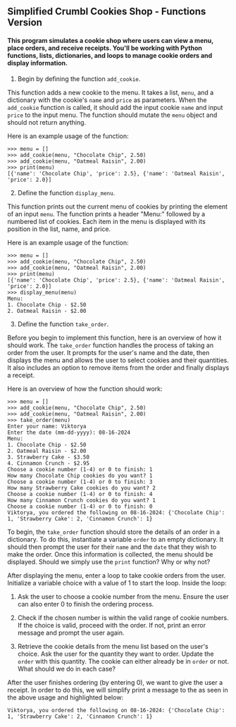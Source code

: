 ## Simplified Crumbl Cookies Shop - Functions Version

#### This program simulates a cookie shop where users can view a menu, place orders, and receive receipts. You'll be working with Python functions, lists, dictionaries, and loops to manage cookie orders and display information.

1. Begin by defining the function `add_cookie`. 

This function adds a new cookie to the menu. It takes a list, `menu`, and a dictionary with the cookie's `name` and `price` as parameters. When the `add_cookie` function is called, it should add the input cookie `name` and input `price` to the input menu. The function should mutate the `menu` object and should not return anything. 

Here is an example usage of the function: 

~~~   
>>> menu = []
>>> add_cookie(menu, "Chocolate Chip", 2.50)
>>> add_cookie(menu, "Oatmeal Raisin", 2.00)
>>> print(menu)
[{'name': 'Chocolate Chip', 'price': 2.5}, {'name': 'Oatmeal Raisin', 'price': 2.0}]
~~~

2. Define the function `display_menu`.

This function prints out the current menu of cookies by printing the element of an input `menu`. The function prints a header "Menu:" followed by a numbered list of cookies. Each item in the menu is displayed with its position in the list, name, and price. 

Here is an example usage of the function: 

~~~   
>>> menu = []
>>> add_cookie(menu, "Chocolate Chip", 2.50)
>>> add_cookie(menu, "Oatmeal Raisin", 2.00)
>>> print(menu)
[{'name': 'Chocolate Chip', 'price': 2.5}, {'name': 'Oatmeal Raisin', 'price': 2.0}]
>>> display_menu(menu)
Menu:
1. Chocolate Chip - $2.50
2. Oatmeal Raisin - $2.00
~~~

3. Define the function `take_order`.

Before you begin to implement this function, here is an overview of how it should work. The `take_order` function handles the process of taking an order from the user. It prompts for the user's name and the date, then displays the menu and allows the user to select cookies and their quantities. It also includes an option to remove items from the order and finally displays a receipt.

Here is an overview of how the function should work: 

~~~
>>> menu = []
>>> add_cookie(menu, "Chocolate Chip", 2.50)
>>> add_cookie(menu, "Oatmeal Raisin", 2.00)
>>> take_order(menu)
Enter your name: Viktorya
Enter the date (mm-dd-yyyy): 08-16-2024
Menu:
1. Chocolate Chip - $2.50
2. Oatmeal Raisin - $2.00
3. Strawberry Cake - $3.50
4. Cinnamon Crunch - $2.95
Choose a cookie number (1-4) or 0 to finish: 1
How many Chocolate Chip cookies do you want? 1
Choose a cookie number (1-4) or 0 to finish: 3
How many Strawberry Cake cookies do you want? 2
Choose a cookie number (1-4) or 0 to finish: 4
How many Cinnamon Crunch cookies do you want? 1
Choose a cookie number (1-4) or 0 to finish: 0
Viktorya, you ordered the following on 08-16-2024: {'Chocolate Chip': 1, 'Strawberry Cake': 2, 'Cinnamon Crunch': 1}
~~~

To begin, the `take_order` function should store the details of an order in a dictionary. To do this, instantiate a variable `order` to an empty dictionary. It should then prompt the user for their `name` and the `date` that they wish to make the order. Once this information is collected, the menu should be displayed. Should we simply use the `print` function? Why or why not? 

After displaying the menu, enter a loop to take cookie orders from the user. Initialize a variable choice with a value of 1 to start the loop. Inside the loop:
1. Ask the user to choose a cookie number from the menu. Ensure the user can also enter 0 to finish the ordering process.

2. Check if the chosen number is within the valid range of cookie numbers. If the choice is valid, proceed with the order. If not, print an error message and prompt the user again.

3. Retrieve the cookie details from the menu list based on the user's choice. Ask the user for the quantity they want to order. Update the `order` with this quantity. The cookie can either already be in `order` or not. What should we do in each case? 

After the user finishes ordering (by entering 0), we want to give the user a receipt. In order to do this, we will simplify print a message to the as seen in the above usage and highlighted below: 

~~~
Viktorya, you ordered the following on 08-16-2024: {'Chocolate Chip': 1, 'Strawberry Cake': 2, 'Cinnamon Crunch': 1}
~~~
